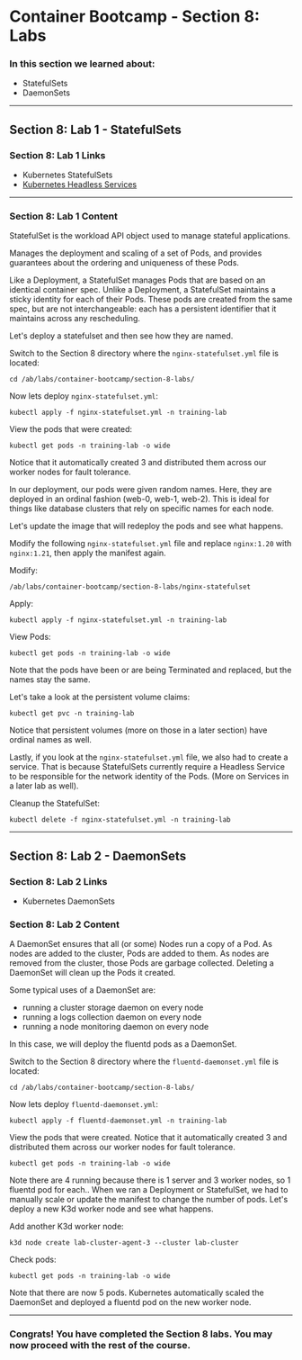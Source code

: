 # Container Bootcamp - Section 8: Labs

### In this section we learned about:

* StatefulSets
* DaemonSets

____

## Section 8: Lab 1 - StatefulSets

### Section 8: Lab 1 Links

* Kubernetes StatefulSets
* [Kubernetes Headless Services](https://kubernetes.io/docs/concepts/services-networking/service/#headless-services)

____

### Section 8: Lab 1 Content

StatefulSet is the workload API object used to manage stateful applications.

Manages the deployment and scaling of a set of Pods, and provides guarantees about the ordering and uniqueness of these Pods.

Like a Deployment, a StatefulSet manages Pods that are based on an identical container spec. Unlike a Deployment, a StatefulSet maintains a sticky identity for each of their Pods. These pods are created from the same spec, but are not interchangeable: each has a persistent identifier that it maintains across any rescheduling.

Let's deploy a statefulset and then see how they are named.

Switch to the Section 8 directory where the `nginx-statefulset.yml` file is located:

`cd /ab/labs/container-bootcamp/section-8-labs/`

Now lets deploy `nginx-statefulset.yml`:

`kubectl apply -f nginx-statefulset.yml -n training-lab`

View the pods that were created:

`kubectl get pods -n training-lab -o wide`

Notice that it automatically created 3 and distributed them across our worker nodes for fault tolerance.

In our deployment, our pods were given random names. Here, they are deployed in an ordinal fashion (web-0, web-1, web-2). This is ideal for things like database clusters that rely on specific names for each node.

Let's update the image that will redeploy the pods and see what happens.

Modify the following `nginx-statefulset.yml` file and replace `nginx:1.20` with `nginx:1.21`, then apply the manifest again.

Modify:

`/ab/labs/container-bootcamp/section-8-labs/nginx-statefulset`

Apply:

`kubectl apply -f nginx-statefulset.yml -n training-lab`

View Pods: 

`kubectl get pods -n training-lab -o wide`

Note that the pods have been or are being Terminated and replaced, but the names stay the same.

Let's take a look at the persistent volume claims:

`kubectl get pvc -n training-lab`

Notice that persistent volumes (more on those in a later section) have ordinal names as well.

Lastly, if you look at the `nginx-statefulset.yml` file, we also had to create a service. That is because StatefulSets currently require a Headless Service to be responsible for the network identity of the Pods. (More on Services in a later lab as well).

Cleanup the StatefulSet:

`kubectl delete -f nginx-statefulset.yml -n training-lab`

____

## Section 8: Lab 2 - DaemonSets

### Section 8: Lab 2 Links

* Kubernetes DaemonSets

### Section 8: Lab 2 Content

A DaemonSet ensures that all (or some) Nodes run a copy of a Pod. As nodes are added to the cluster, Pods are added to them. As nodes are removed from the cluster, those Pods are garbage collected. Deleting a DaemonSet will clean up the Pods it created.

Some typical uses of a DaemonSet are:

* running a cluster storage daemon on every node
* running a logs collection daemon on every node
* running a node monitoring daemon on every node

In this case, we will deploy the fluentd pods as a DaemonSet.

Switch to the Section 8 directory where the `fluentd-daemonset.yml` file is located:

`cd /ab/labs/container-bootcamp/section-8-labs/`

Now lets deploy `fluentd-daemonset.yml`:

`kubectl apply -f fluentd-daemonset.yml -n training-lab`

View the pods that were created. Notice that it automatically created 3 and distributed them across our worker nodes for fault tolerance.

`kubectl get pods -n training-lab -o wide`

Note there are 4 running because there is 1 server and 3 worker nodes, so 1 fluentd pod for each.. When we ran a Deployment or StatefulSet, we had to manually scale or update the manifest to change the number of pods. Let's deploy a new K3d worker node and see what happens.

Add another K3d worker node:

`k3d node create lab-cluster-agent-3 --cluster lab-cluster`

Check pods:

`kubectl get pods -n training-lab -o wide`

Note that there are now 5 pods. Kubernetes automatically scaled the DaemonSet and deployed a fluentd pod on the new worker node.
____

### Congrats! You have completed the Section 8 labs. You may now proceed with the rest of the course.
